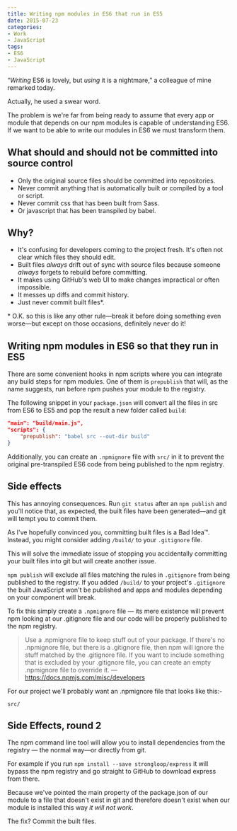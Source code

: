 ```yaml
---
title: Writing npm modules in ES6 that run in ES5
date: 2015-07-23
categories:
- Work
- JavaScript
tags:
- ES6
- JavaScript
---
```

“*Writing* ES6 is lovely, but *using* it is a nightmare,” a colleague of mine remarked today.

Actually, he used a swear word.

The problem is we're far from being ready to assume that every app or module that depends on our npm modules is capable of understanding ES6. If we want to be able to write our modules in ES6 we must transform them.

## What should and should not be committed into source control

- Only the original source files should be committed into repositories.
- Never commit anything that is automatically built or compiled by a tool or script.
- Never commit css that has been built from Sass.
- Or javascript that has been transpiled by babel.

## Why?

- It's confusing for developers coming to the project fresh. It's often not clear which files they should edit.
- Built files *always* drift out of sync with source files because someone *always* forgets to rebuild before committing.
- It makes using GitHub's web UI to make changes impractical or often impossible.
- It messes up diffs and commit history.
- Just never commit built files*.

\* O.K. so this is like any other rule—break it before doing something even worse—but except on those occasions, definitely never do it!

## Writing npm modules in ES6 so that they run in ES5

There are some convenient hooks in npm scripts where you can integrate any build steps for npm modules. One of them is `prepublish` that will, as the name suggests, run before npm pushes your module to the registry.

The following snippet in your `package.json` will convert all the files in src from ES6 to ES5 and pop the result a new folder called `build`:

```json
"main": "build/main.js",
"scripts": {
	"prepublish": "babel src --out-dir build"
}
```

Additionally, you can create an `.npmignore` file with `src/` in it to prevent the original pre-transpiled ES6 code from being published to the npm registry.

## Side effects

This has annoying consequences. Run `git status` after an `npm publish` and you'll notice that, as expected, the built files have been generated—and git will tempt you to commit them.

As I've hopefully convinced you, committing built files is a Bad Idea™. Instead, you might consider adding `/build/` to your `.gitignore` file.

This will solve the immediate issue of stopping you accidentally committing your built files into git but will create another issue.

`npm publish` will exclude all files matching the rules in `.gitignore` from being published to the registry. If you added `/build/` to your project's `.gitignore` the built JavaScript won't be published and apps and modules depending on your component will break.

To fix this simply create a `.npmignore` file — its mere existence will prevent npm looking at our .gitignore file and our code will be properly published to the npm registry.

> Use a .npmignore file to keep stuff out of your package. If there's no .npmignore file, but there is a .gitignore file, then npm will ignore the stuff matched by the .gitignore file. If you want to include something that is excluded by your .gitignore file, you can create an empty .npmignore file to override it. — https://docs.npmjs.com/misc/developers

For our project we'll probably want an .npmignore file that looks like this:-

```
src/
```

## Side Effects, round 2

The npm command line tool will allow you to install dependencies from the registry — the normal way—or directly from git.

For example if you run `npm install --save strongloop/express` it will bypass the npm registry and go straight to GitHub to download express from there.

Because we've pointed the main property of the package.json of our module to a file that doesn't exist in git and therefore doesn't exist when our module is installed this way *it will not work*.

The fix? Commit the built files.
